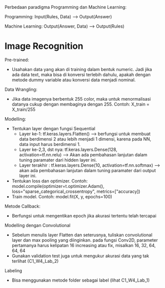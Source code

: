 Perbedaan paradigma Programming dan Machine Learning:

Programming:
Input(Rules, Data) --> Output(Answer)

Machine Learning:
Output(Answer, Data) --> Output(Rules)

# Image Recognition

Pre-trained:
- Usahakan data yang akan di training dalam bentuk numeric. Jadi jika ada data text, maka bisa di konversi terlebih dahulu, apakah dengan metode dummy variable atau konversi data menjadi nominal.

Data Wrangling:
- Jika data imagenya berbentuk 255 color, maka untuk menormalisasi datanya cukup dengan membaginya dengan 255. Contoh: X_train = X_train/255

Modelling:
- Tentukan layer dengan fungsi Sequential
    - Layer ke-1: tf.keras.layers.Flatten() --> berfungsi untuk membuat data berdimensi 2 atau lebih menjadi 1 dimensi, karena pada NN, data input harus berdimensi 1.
    - Layer ke-2,3, dst nya: tf.keras.layers.Dense(128, activation=tf.nn.relu) --> Akan ada pembahasan lanjutan dalam tuning paramater dari hidden layer ini.
    - Layer terakhir : tf.keras.layers.Dense(10, activation=tf.nn.softmax) --> akan ada pembahasan lanjutan dalam tuning paramater dari output layer ini.
- Tentukan loss dan optimizer. Contoh: model.compile(optimizer=t.optimizer.Adam(), loss="sparse_categorical_crossentropy", metrics=["accuracy])
- Train model. Contoh: model.fit(X, y, epochs=100)

Metode Callback:
- Berfungsi untuk mengentikan epoch jika akurasi tertentu telah tercapai

Modelling dengan Convolutional
- Sebelum menulis layer Flatten dan seterusnya, tuliskan convolutional layer dan max pooling yang diinginkan. pada fungsi Conv2D, parameter pertamanya harus kelipatan 16 increasing atau fix, misalkan 16, 32, 64, 64, 64
- Gunakan validation test juga untuk mengukur akurasi data yang tak terlihat (C1_W4_Lab_2)

Labeling
- Bisa menggunakan metode folder sebagai label (lihat C1_W4_Lab_1)